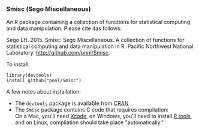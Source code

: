 ### Smisc (Sego Miscellaneous) 

An R package containing a collection of functions for statistical computing and data manipulation.  Please cite itas follows:

Sego LH. 2015. Smisc: Sego Miscellaneous. A collection of functions for statistical computing and data manipulation in R.
Pacific Northwest National Laboratory. http://github.com/pnnl/Smisc.

To install:

    library(devtools)
    install_github("pnnl/Smisc")

A few notes about installation:
- The `devtools` package is available from [CRAN](http://cran.r-project.org)
- The `Smisc` package contains C code that requires compilation:  
On a Mac, you'll need [Xcode](https://developer.apple.com/xcode/), 
on Windows, you'll need to install [R tools](http://cran.r-project.org/bin/windows/Rtools/), 
and on Linux, compilation should take place "automatically."
